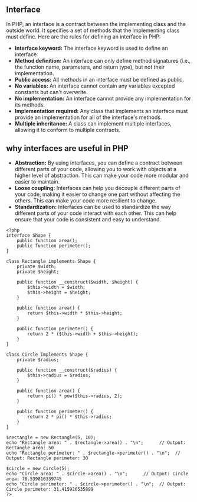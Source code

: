 ## Interface  ##
In PHP, an interface is a contract between the implementing class and the outside world. It specifies a set of methods that the implementing class must define. 
Here are the rules for defining an interface in PHP:

* **Interface keyword:** The interface keyword is used to define an interface.
* **Method definition:** An interface can only define method signatures (i.e., the function name, parameters, and return type), but not their implementation.
* **Public access:** All methods in an interface must be defined as public.
* **No variables:** An interface cannot contain any variables excepted constants but can't overwrite.
* **No implementation:** An interface cannot provide any implementation for its methods.
* **Implementation required:** Any class that implements an interface must provide an implementation for all of the interface's methods.
* **Multiple inheritance:** A class can implement multiple interfaces, allowing it to conform to multiple contracts.

## why interfaces are useful in PHP ##
* **Abstraction:** By using interfaces, you can define a contract between different parts of your code, allowing you to work with objects at a higher level of abstraction. This can make your code more modular and easier to maintain.
* **Loose coupling:** Interfaces can help you decouple different parts of your code, making it easier to change one part without affecting the others. This can make your code more resilient to change.
* **Standardization:** Interfaces can be used to standardize the way different parts of your code interact with each other. This can help ensure that your code is consistent and easy to understand.

```
<?php
interface Shape {
    public function area();
    public function perimeter();
}

class Rectangle implements Shape {
    private $width;
    private $height;

    public function __construct($width, $height) {
        $this->width = $width;
        $this->height = $height;
    }

    public function area() {
        return $this->width * $this->height;
    }

    public function perimeter() {
        return 2 * ($this->width + $this->height);
    }
}

class Circle implements Shape {
    private $radius;

    public function __construct($radius) {
        $this->radius = $radius;
    }

    public function area() {
        return pi() * pow($this->radius, 2);
    }

    public function perimeter() {
        return 2 * pi() * $this->radius;
    }
}

$rectangle = new Rectangle(5, 10);
echo "Rectangle area: " . $rectangle->area() . "\n";      // Output: Rectangle area: 50
echo "Rectangle perimeter: " . $rectangle->perimeter() . "\n";  // Output: Rectangle perimeter: 30

$circle = new Circle(5);
echo "Circle area: " . $circle->area() . "\n";      // Output: Circle area: 78.539816339745
echo "Circle perimeter: " . $circle->perimeter() . "\n";  // Output: Circle perimeter: 31.415926535899
?>

```
